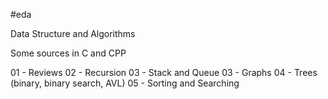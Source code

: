 #eda

Data Structure and Algorithms

Some sources in C and CPP

01 - Reviews
02 - Recursion
03 - Stack and Queue
03 - Graphs
04 - Trees (binary, binary search, AVL)
05 - Sorting and Searching
